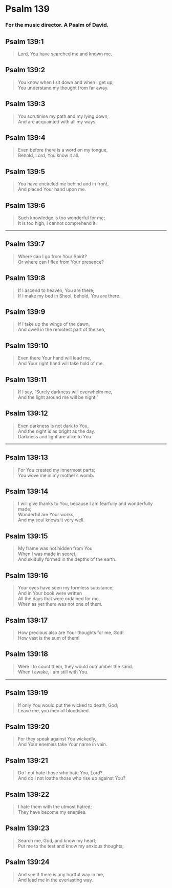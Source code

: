 # Psalm 139

### For the music director. A Psalm of David.

## Psalm 139:1

> Lord, You have searched me and known me.

## Psalm 139:2

> You know when I sit down and when I get up;  
> You understand my thought from far away.

## Psalm 139:3

> You scrutinise my path and my lying down,  
> And are acquainted with all my ways.

## Psalm 139:4

> Even before there is a word on my tongue,  
> Behold, Lord, You know it all.

## Psalm 139:5

> You have encircled me behind and in front,  
> And placed Your hand upon me.

## Psalm 139:6

> Such knowledge is too wonderful for me;  
> It is too high, I cannot comprehend it.

---

## Psalm 139:7

> Where can I go from Your Spirit?  
> Or where can I flee from Your presence?

## Psalm 139:8

> If I ascend to heaven, You are there;  
> If I make my bed in Sheol, behold, You are there.

## Psalm 139:9

> If I take up the wings of the dawn,  
> And dwell in the remotest part of the sea,

## Psalm 139:10

> Even there Your hand will lead me,  
> And Your right hand will take hold of me.

## Psalm 139:11

> If I say, “Surely darkness will overwhelm me,  
> And the light around me will be night,”

## Psalm 139:12

> Even darkness is not dark to You,  
> And the night is as bright as the day.  
> Darkness and light are alike to You.

---

## Psalm 139:13

> For You created my innermost parts;  
> You wove me in my mother’s womb.

## Psalm 139:14

> I will give thanks to You, because I am fearfully and wonderfully made;  
> Wonderful are Your works,  
> And my soul knows it very well.

## Psalm 139:15

> My frame was not hidden from You  
> When I was made in secret,  
> And skilfully formed in the depths of the earth.

## Psalm 139:16

> Your eyes have seen my formless substance;  
> And in Your book were written  
> All the days that were ordained for me,  
> When as yet there was not one of them.

## Psalm 139:17

> How precious also are Your thoughts for me, God!  
> How vast is the sum of them!

## Psalm 139:18

> Were I to count them, they would outnumber the sand.  
> When I awake, I am still with You.

---

## Psalm 139:19

> If only You would put the wicked to death, God;  
> Leave me, you men of bloodshed.

## Psalm 139:20

> For they speak against You wickedly,  
> And Your enemies take Your name in vain.

## Psalm 139:21

> Do I not hate those who hate You, Lord?  
> And do I not loathe those who rise up against You?

## Psalm 139:22

> I hate them with the utmost hatred;  
> They have become my enemies.

## Psalm 139:23

> Search me, God, and know my heart;  
> Put me to the test and know my anxious thoughts;

## Psalm 139:24

> And see if there is any hurtful way in me,  
> And lead me in the everlasting way.
